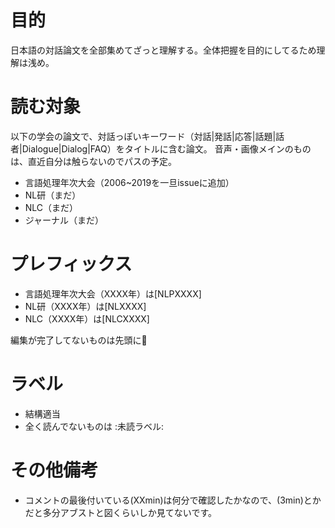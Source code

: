 # 目的
日本語の対話論文を全部集めてざっと理解する。全体把握を目的にしてるため理解は浅め。


# 読む対象
以下の学会の論文で、対話っぽいキーワード（対話|発話|応答|話題|話者|Dialogue|Dialog|FAQ）をタイトルに含む論文。
音声・画像メインのものは、直近自分は触らないのでパスの予定。

* 言語処理年次大会（2006~2019を一旦issueに追加）
* NL研（まだ）
* NLC（まだ）
* ジャーナル（まだ）


#  プレフィックス
* 言語処理年次大会（XXXX年）は[NLPXXXX]
* NL研（XXXX年）は[NLXXXX]
* NLC（XXXX年）は[NLCXXXX]

編集が完了してないものは先頭に🚧


# ラベル
* 結構適当
* 全く読んでないものは :未読ラベル:


# その他備考
* コメントの最後付いている(XXmin)は何分で確認したかなので、(3min)とかだと多分アブストと図くらいしか見てないです。 
